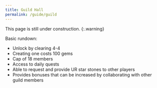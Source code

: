 ```yaml
---
title: Guild Hall
permalink: /guide/guild
---
```


This page is still under construction.
{:.warning}

Basic rundown:

- Unlock by clearing 4-4
- Creating one costs 100 gems
- Cap of 18 members
- Access to daily quests
- Able to request and provide UR star stones to other players
- Provides bonuses that can be increased by collaborating with other guild members